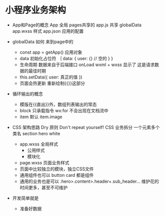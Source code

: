 # 小程序业务架构
  - App和Page的概念
      App  全局  pages共享的
      app.js 共享 globalData
      app.wxss 样式
      app.json 应用的配置

  - globalData 如何 来到page中的
    - const app = getApp()
      应用对象
    - data 初始化占位符
    ｛
        data: {
          user: {} // 空的
        }
      }
    - 生命周期
      数据来自于后端接口
      onLoad wxml + wxss 显示了
      这是请求数据的最佳时期
    - this.setData({
        user: 真正的值
    })
    - 页面会热更新 重新绘制{{}}这部分
  
  - 循环输出的概念
    - 模版在{{直出}}外，数组列表输出的常态
    - block 只承载指令 wx:for
      不会出现在文档流中
    - item 默认
      item.image

  - CSS 架构思路
    Dry 原则 Don't repeat yourself!
    CSS 业务拆分 一个元素多个类名
    section hero white
    - app.wxss 全局样式
      - 公用样式
      - 模块化
    - page.wxss 页面业务样式
    - 页面中比较独立的模块，独立CSS文件
    - 通用组件也可以
      button card 都是组件
    - 通用的业务也是可以
      .hero>.content>.header+.sub_header...
      维护花的时间更多，甚至不可维护
  - 开发简单就是
    - 准备好数据